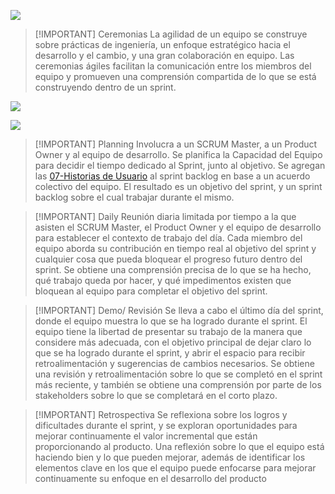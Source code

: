 
![](Ingeniería%20de%20Software%20I/img%20is1/Pasted%20image%2020240925153137.png)


> [!IMPORTANT] Ceremonias
> La agilidad de un equipo se construye sobre prácticas de ingeniería, un enfoque estratégico hacia el desarrollo y el cambio, y una gran colaboración en equipo.
> Las ceremonias ágiles facilitan la comunicación entre los miembros del equipo y promueven una comprensión compartida de lo que se está construyendo dentro de un sprint.

![](Ingeniería%20de%20Software%20I/img%20is1/Pasted%20image%2020240925153402.png)

![](Ingeniería%20de%20Software%20I/img%20is1/Pasted%20image%2020240925154736.png)

> [!IMPORTANT] Planning
> Involucra a un SCRUM Master, a un Product Owner y al equipo de desarrollo.
> Se planifica la Capacidad del Equipo para decidir el tiempo dedicado al Sprint, junto al objetivo.
> Se agregan las [07-Historias de Usuario](07-Historias%20de%20Usuario.md) al sprint backlog en base a un acuerdo colectivo del equipo.
> El resultado es un objetivo del sprint, y un sprint backlog sobre el cual trabajar durante el mismo.


> [!IMPORTANT] Daily
> Reunión diaria limitada por tiempo a la que asisten el SCRUM Master, el Product Owner y el equipo de desarrollo para establecer el contexto de trabajo del día.
> Cada miembro del equipo aborda su contribución en tiempo real al objetivo del sprint y cualquier cosa que pueda bloquear el progreso futuro dentro del sprint.
> Se obtiene una comprensión precisa de lo que se ha hecho, qué trabajo queda por hacer, y qué impedimentos existen que bloquean al equipo para completar el objetivo del sprint.


> [!IMPORTANT] Demo/ Revisión
> Se lleva a cabo el último día del sprint, donde el equipo muestra lo que se ha logrado durante el sprint.
> El equipo tiene la libertad de presentar su trabajo de la manera que considere más adecuada, con el objetivo principal de dejar claro lo que se ha logrado durante el sprint, y abrir el espacio para recibir retroalimentación y sugerencias de cambios necesarios.
> Se obtiene una revisión y retroalimentación sobre lo que se completó en el sprint más reciente, y también se obtiene una comprensión por parte de los stakeholders sobre lo que se completará en el corto plazo.


> [!IMPORTANT] Retrospectiva
> Se reflexiona sobre los logros y dificultades durante el sprint, y se exploran oportunidades para mejorar continuamente el valor incremental que están proporcionando al producto.
> Una reflexión sobre lo que el equipo está haciendo bien y lo que pueden mejorar, además de identificar los elementos clave en los que el equipo puede enfocarse para mejorar continuamente su enfoque en el desarrollo del producto
